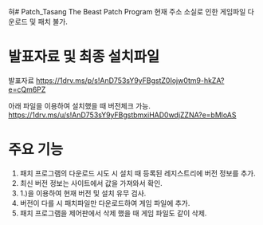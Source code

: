 혀# Patch_Tasang
The Beast Patch Program
현재 주소 소실로 인한 게임파일 다운로드 및 패치 불가.

# 발표자료 및 최종 설치파일

발표자료
https://1drv.ms/p/s!AnD753sY9yFBgstZ0Iojw0tm9-hkZA?e=cQm6PZ

아래 파일을 이용하여 설치했을 때 버전체크 가능.
https://1drv.ms/u/s!AnD753sY9yFBgstbmxiHAD0wdjZZNA?e=bMloAS




# 주요 기능

1. 패치 프로그램의 다운로드 시도 시 설치 때 등록된 레지스트리에 버전 정보를 추가.
2. 최신 버전 정보는 사이트에서 값을 가져와서 확인.
3. 1.)을 이용하여 현재 버전 및 설치 유무 검사.
4. 버전이 다를 시 패치파일만 다운로드하여 게임 파일에 추가.
5. 패치 프로그램을 제어판에서 삭제 했을 때 게임 파일도 같이 삭제.
